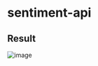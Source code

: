 # sentiment-api

## Result

![image](https://github.com/baihaqiyazid/sentiment-api/assets/89854394/66346ccc-c0e1-4e8f-8c19-3c02c4e115b2)

